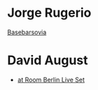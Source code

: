 

# Jorge Rugerio 
[Basebarsovia]()

# David August

* [at Room Berlin Live Set](https://www.youtube.com/watch?v=mRfwdJx0NDE)



